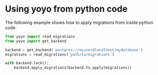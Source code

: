 # Using yoyo from python code


The following example shows how to apply migrations from inside python code:

```python
from yoyo import read_migrations
from yoyo import get_backend

backend = get_backend('postgres://myuser@localhost/mydatabase')
migrations = read_migrations('path/to/migrations')

with backend.lock():
    backend.apply_migrations(backend.to_apply(migrations))
```